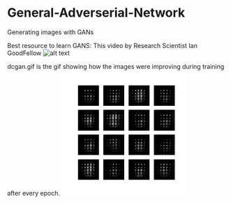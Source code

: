 # General-Adverserial-Network
Generating images with GANs

Best resource to learn GANS:
This video by Research Scientist Ian GoodFellow
![alt text](https://www.youtube.com/watch?v=HGYYEUSm-0Q)


dcgan.gif is the gif showing how the images were improving  during training after every epoch.
![alt text](https://github.com/Kaif10/General-Adverserial-Network/blob/master/dcgan.gif)
